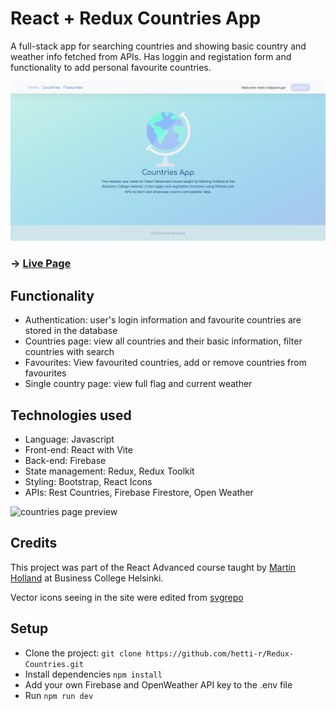 # React + Redux Countries App

A full-stack app for searching countries and showing basic country and weather info fetched from APIs. Has loggin and registation form and functionality to add personal favourite countries.

![landing page preview](preview.png)

### -> [Live Page](https://reactreduxcountries.netlify.app/)

## Functionality

- Authentication: user's login information and favourite countries are stored in the database
- Countries page: view all countries and their basic information, filter countries with search
- Favourites: View favourited countries, add or remove countries from favourites
- Single country page: view full flag and current weather

## Technologies used

- Language: Javascript
- Front-end: React with Vite
- Back-end: Firebase
- State management: Redux, Redux Toolkit
- Styling: Bootstrap, React Icons
- APIs: Rest Countries, Firebase Firestore, Open Weather

![countries page preview](preview2.png)

## Credits

This project was part of the React Advanced course taught by [Martin Holland](https://github.com/martin-holland) at Business College Helsinki.

Vector icons seeing in the site were edited from [svgrepo](https://www.svgrepo.com/)

## Setup

- Clone the project: `git clone https://github.com/hetti-r/Redux-Countries.git`
- Install dependencies `npm install`
- Add your own Firebase and OpenWeather API key to the .env file
- Run `npm run dev`

